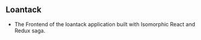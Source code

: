 ## Loantack

- The Frontend of the loantack application built with Isomorphic React and Redux saga.

